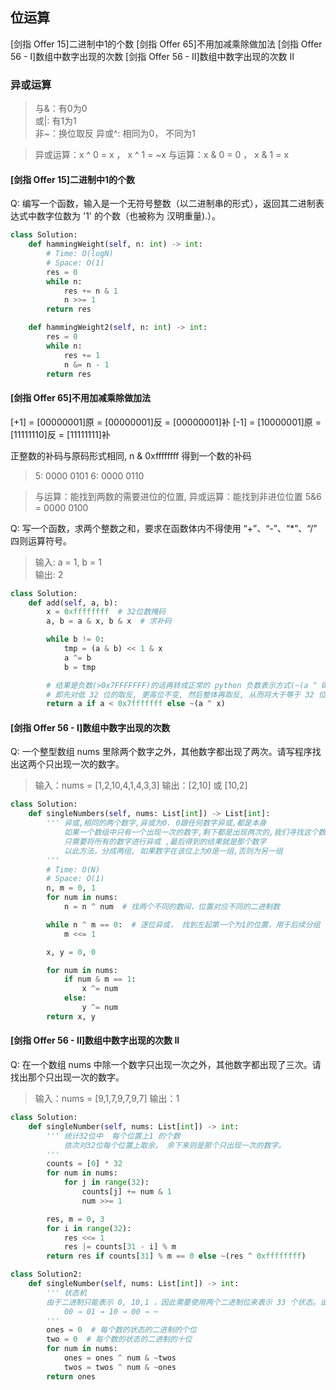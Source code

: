 ## 位运算

[剑指 Offer 15]二进制中1的个数
[剑指 Offer 65]不用加减乘除做加法
[剑指 Offer 56 - I]数组中数字出现的次数
[剑指 Offer 56 - II]数组中数字出现的次数 II


### 异或运算

> 与&：有0为0  
> 或|: 有1为1  
> 非~：换位取反
> 异或^: 相同为0， 不同为1


> 异或运算：x ^ 0 = x​ ， x ^ 1 = ~x
> 与运算：x & 0 = 0 ， x & 1 = x

#### [剑指 Offer 15]二进制中1的个数

Q: 编写一个函数，输入是一个无符号整数（以二进制串的形式），返回其二进制表达式中数字位数为 '1' 的个数（也被称为 汉明重量).）。

```python
class Solution:
    def hammingWeight(self, n: int) -> int:
        # Time: O(logN)
        # Space: O(1)
        res = 0
        while n:
            res += n & 1
            n >>= 1
        return res

    def hammingWeight2(self, n: int) -> int:
        res = 0
        while n:
            res += 1
            n &= n - 1
        return res
```

#### [剑指 Offer 65]不用加减乘除做加法

[+1] = [00000001]原 = [00000001]反 = [00000001]补
[-1] = [10000001]原 = [11111110]反 = [11111111]补

正整数的补码与原码形式相同, n & 0xffffffff 得到一个数的补码
> 5: 0000 0101
> 6: 0000 0110

> 与运算：能找到两数的需要进位的位置, 异或运算：能找到非进位位置
> 5&6 = 0000 0100

Q: 写一个函数，求两个整数之和，要求在函数体内不得使用 “+”、“-”、“*”、“/” 四则运算符号。
> 输入: a = 1, b = 1  
> 输出: 2

```python
class Solution:
    def add(self, a, b):
        x = 0xffffffff  # 32位数掩码
        a, b = a & x, b & x  # 求补码

        while b != 0:
            tmp = (a & b) << 1 & x
            a ^= b
            b = tmp

        # 结果是负数(>0x7FFFFFFF)的话再转成正常的 python 负数表示方式(~(a ^ 0xFFFFFFFF), 
        # 即先对低 32 位的取反, 更高位不变, 然后整体再取反, 从而将大于等于 32 位的数字重新转成 1)
        return a if a < 0x7fffffff else ~(a ^ x)
```

#### [剑指 Offer 56 - I]数组中数字出现的次数

Q: 一个整型数组 nums 里除两个数字之外，其他数字都出现了两次。请写程序找出这两个只出现一次的数字。
> 输入：nums = [1,2,10,4,1,4,3,3]
> 输出：[2,10] 或 [10,2]

```python
class Solution:
    def singleNumbers(self, nums: List[int]) -> List[int]:
        ''' 异或,相同的两个数字,异或为0. 0跟任何数字异或,都是本身
            如果一个数组中只有一个出现一次的数字,剩下都是出现两次的,我们寻找这个数字很简单
            只需要将所有的数字进行异或 ,最后得到的结果就是那个数字 
            以此方法，分成两组, 如果数字在该位上为0是一组,否则为另一组
        '''
        # Time: O(N)
        # Space: O(1)
        n, m = 0, 1
        for num in nums:
            n = n ^ num  # 找两个不同的数间，位置对应不同的二进制数

        while n ^ m == 0:  # 逐位异或， 找到左起第一个为1的位置，用于后续分组
            m <<= 1

        x, y = 0, 0

        for num in nums:
            if num & m == 1:
                x ^= num
            else:
                y ^= num
        return x, y
```

#### [剑指 Offer 56 - II]数组中数字出现的次数 II

Q: 在一个数组 nums 中除一个数字只出现一次之外，其他数字都出现了三次。请找出那个只出现一次的数字。

> 输入：nums = [9,1,7,9,7,9,7]
> 输出：1


```python
class Solution:
    def singleNumber(self, nums: List[int]) -> int:
        ''' 统计32位中  每个位置上1 的个数
            依次对32位每个位置上取余， 余下来则是那个只出现一次的数字。
        '''
        counts = [0] * 32
        for num in nums:
            for j in range(32):
                counts[j] += num & 1
                num >>= 1

        res, m = 0, 3
        for i in range(32):
            res <<= 1
            res |= counts[31 - i] % m
        return res if counts[31] % m == 0 else ~(res ^ 0xffffffff)

class Solution2:
    def singleNumber(self, nums: List[int]) -> int:
        ''' 状态机
        由于二进制只能表示 0, 10,1 ，因此需要使用两个二进制位来表示 33 个状态。设此两位分别为 two, one，则状态转换变为：
            00 → 01 → 10 → 00 → ⋯
        '''
        ones = 0  # 每个数的状态的二进制的个位
        two = 0  # 每个数的状态的二进制的十位
        for num in nums:
            ones = ones ^ num & ~twos
            twos = twos ^ num & ~ones
        return ones
```